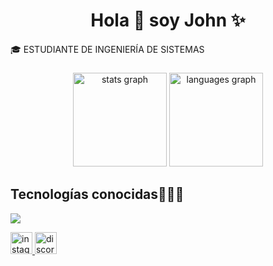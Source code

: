 <h1 align="center">Hola 👋 soy John ✨ </h1> 

🎓 ESTUDIANTE DE INGENIERÍA DE SISTEMAS

###

<div align="center">
  <img src="https://github-readme-stats.vercel.app/api?username=JxhnRG&hide_title=false&hide_rank=false&show_icons=true&include_all_commits=true&count_private=true&disable_animations=false&theme=dark&locale=en&hide_border=false" height="150" alt="stats graph"  />
  <img src="https://github-readme-stats.vercel.app/api/top-langs?username=JxhnRG&locale=en&hide_title=false&layout=compact&card_width=320&langs_count=5&theme=dark&hide_border=false" height="150" alt="languages graph" alt="languages logo"  />
</div>

###

<h2 >Tecnologías conocidas👨🏻‍💻</h2>

<p align="left">
  <a href="https://skillicons.dev">
    <img src="https://skillicons.dev/icons?i=cpp,java,py,git,github,docker,vscode" />
  </a>
  </p

  <div align="left">
  <a href="https://www.instagram.com/jxhnrg/" target="_blank">
    <img src="https://img.shields.io/static/v1?message=Instagram&logo=instagram&label=&color=white&logoColor=white&labelColor=&style=for-the-badge" height="35" alt="instagram logo"  />
  </a>
  <a href="www.discord.com/" target="_blank">
    <img src="https://img.shields.io/static/v1?message=Discord&logo=discord&label=&color=7289DA&logoColor=white&labelColor=&style=for-the-badge" height="35" alt="discord logo"  />
  </a>
</div>
